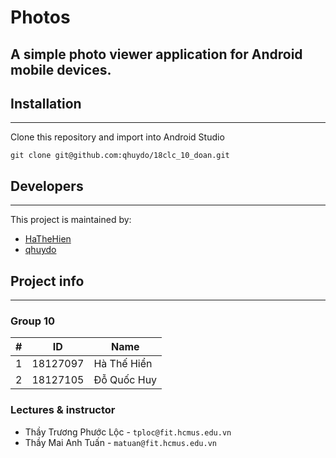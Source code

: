 # Photos
A simple photo viewer application for Android mobile devices.
---
## Installation
---
Clone this repository and import into Android Studio
```
git clone git@github.com:qhuydo/18clc_10_doan.git
```

## Developers
---
This project is maintained by:
- [HaTheHien](https://github.com/HaTheHien)
- [qhuydo](https://github.com/qhuydo)
	
## Project info
---
### Group 10
| # | ID       | Name            |
|---|----------|-----------------|
| 1 | 18127097 | Hà Thế Hiển     |
| 2 | 18127105 | Đỗ Quốc Huy     |
### Lectures & instructor
- Thầy Trương Phước Lộc - `tploc@fit.hcmus.edu.vn`
- Thầy Mai Anh Tuấn - `matuan@fit.hcmus.edu.vn`
